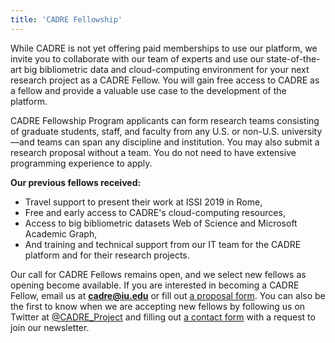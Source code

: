 ```yaml
---
title: 'CADRE Fellowship'
---
```


While CADRE is not yet offering paid memberships to use our platform, we invite you to collaborate with our team of experts and use our state-of-the-art big bibliometric data and cloud-computing environment for your next research project as a CADRE Fellow. You will gain free access to CADRE as a fellow and provide a valuable use case to the development of the platform.

CADRE Fellowship Program applicants can form research teams consisting of graduate students, staff, and faculty from any U.S. or non-U.S. university—and teams can span any discipline and institution. You may also submit a research proposal without a team. You do not need to have extensive programming experience to apply.

**Our previous fellows received:** 
* Travel support to present their work at ISSI 2019 in Rome,
* Free and early access to CADRE's cloud-computing resources,
* Access to big bibliometric datasets Web of Science and Microsoft Academic Graph,
* And training and technical support from our IT team for the CADRE platform and for their research projects.

Our call for CADRE Fellows remains open, and we select new fellows as opening become available. If you are interested in becoming a CADRE Fellow, email us at **cadre@iu.edu** or fill out [a proposal form](https://iuni.iu.edu/resources/cadre/fellowship-proposal-form). You can also be the first to know when we are accepting new fellows by following us on Twitter at [@CADRE_Project](https://twitter.com/CADRE_Project) and filling out [a contact form](https://cadre.iu.edu/website/grav/contact-us) with a request to join our newsletter.